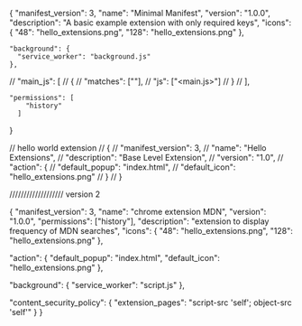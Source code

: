 {
"manifest_version": 3,
"name": "Minimal Manifest",
"version": "1.0.0",
"description": "A basic example extension with only required keys",
"icons": {
"48": "hello_extensions.png",
"128": "hello_extensions.png"
},

    "background": {
      "service_worker": "background.js"
    },

// "main_js": [
// {
// "matches": ["<all urls>"],
// "js": ["<main.js>"]
// }
// ],

    "permissions": [
        "history"
      ]

}

// hello world extension
// {
// "manifest_version": 3,
// "name": "Hello Extensions",
// "description": "Base Level Extension",
// "version": "1.0",
// "action": {
// "default_popup": "index.html",
// "default_icon": "hello_extensions.png"
// }
// }

/////////////////// version 2

{
"manifest_version": 3,
"name": "chrome extension MDN",
"version": "1.0.0",
"permissions": ["history"],
"description": "extension to display frequency of MDN searches",
"icons": {
"48": "hello_extensions.png",
"128": "hello_extensions.png"
},

"action": {
"default_popup": "index.html",
"default_icon": "hello_extensions.png"
},

"background": {
"service_worker": "script.js"
},

"content_security_policy": {
"extension_pages": "script-src 'self'; object-src 'self'"
}
}
